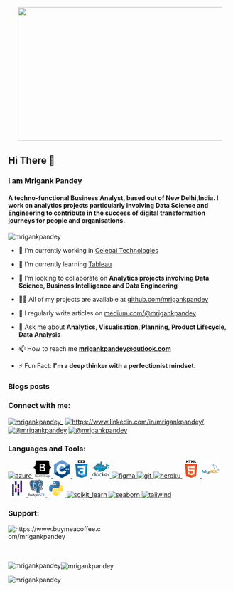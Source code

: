 <p align="center">
  <img width="460" height="300" src="https://blog.talent500.co/wp-content/uploads/2020/09/23148-compressed-1024x525.jpg">
</p>

<h2 align="left">Hi There 👋 </h2>
<h3 align="left"> I am Mrigank Pandey</h3>
<h4 align="left">A techno-functional Business Analyst, based out of New Delhi,India. I work on analytics projects particularly involving Data Science and Engineering to contribute in the success of digital transformation journeys for people and organisations.</h4>

<p align="left"> <img src="https://komarev.com/ghpvc/?username=mrigankpandey&label=Profile%20views&color=0e75b6&style=flat" alt="mrigankpandey" /> </p>

- 🔭 I’m currently working in [Celebal Technologies](https://celebaltech.com)

- 🌱 I’m currently learning [Tableau](https://www.tableau.com)

- 👯 I’m looking to collaborate on **Analytics projects involving Data Science, Business Intelligence and Data Engineering**

- 👨‍💻 All of my projects are available at [github.com/mrigankpandey](github.com/mrigankpandey)

- 📝 I regularly write articles on [medium.com/@mrigankpandey](medium.com/@mrigankpandey)

- 💬 Ask me about **Analytics, Visualisation, Planning, Product Lifecycle, Data Analysis**

- 📫 How to reach me **mrigankpandey@outlook.com**

- ⚡ Fun Fact: **I'm a deep thinker with a perfectionist mindset.**

### Blogs posts
<!-- BLOG-POST-LIST:START -->
<!-- BLOG-POST-LIST:END -->

<h3 align="left">Connect with me:</h3>
<p align="left">
<a href="https://twitter.com/mrigankpandey_" target="blank"><img align="center" src="https://raw.githubusercontent.com/rahuldkjain/github-profile-readme-generator/master/src/images/icons/Social/twitter.svg" alt="mrigankpandey_" height="30" width="40" /></a>
<a href="https://linkedin.com/in/https://www.linkedin.com/in/mrigankpandey/" target="blank"><img align="center" src="https://raw.githubusercontent.com/rahuldkjain/github-profile-readme-generator/master/src/images/icons/Social/linked-in-alt.svg" alt="https://www.linkedin.com/in/mrigankpandey/" height="30" width="40" /></a>
<a href="https://medium.com/@mrigankpandey" target="blank"><img align="center" src="https://raw.githubusercontent.com/rahuldkjain/github-profile-readme-generator/master/src/images/icons/Social/medium.svg" alt="@mrigankpandey" height="30" width="40" /></a>
<a href="https://www.hackerearth.com/@mrigankpandey" target="blank"><img align="center" src="https://raw.githubusercontent.com/rahuldkjain/github-profile-readme-generator/master/src/images/icons/Social/hackerearth.svg" alt="@mrigankpandey" height="30" width="40" /></a>
</p>

<h3 align="left">Languages and Tools:</h3>
<p align="left"> <a href="https://azure.microsoft.com/en-in/" target="_blank" rel="noreferrer"> <img src="https://www.vectorlogo.zone/logos/microsoft_azure/microsoft_azure-icon.svg" alt="azure" width="40" height="40"/> </a> <a href="https://getbootstrap.com" target="_blank" rel="noreferrer"> <img src="https://raw.githubusercontent.com/devicons/devicon/master/icons/bootstrap/bootstrap-plain-wordmark.svg" alt="bootstrap" width="40" height="40"/> </a> <a href="https://www.w3schools.com/cpp/" target="_blank" rel="noreferrer"> <img src="https://raw.githubusercontent.com/devicons/devicon/master/icons/cplusplus/cplusplus-original.svg" alt="cplusplus" width="40" height="40"/> </a> <a href="https://www.w3schools.com/css/" target="_blank" rel="noreferrer"> <img src="https://raw.githubusercontent.com/devicons/devicon/master/icons/css3/css3-original-wordmark.svg" alt="css3" width="40" height="40"/> </a> <a href="https://www.docker.com/" target="_blank" rel="noreferrer"> <img src="https://raw.githubusercontent.com/devicons/devicon/master/icons/docker/docker-original-wordmark.svg" alt="docker" width="40" height="40"/> </a> <a href="https://www.figma.com/" target="_blank" rel="noreferrer"> <img src="https://www.vectorlogo.zone/logos/figma/figma-icon.svg" alt="figma" width="40" height="40"/> </a> <a href="https://git-scm.com/" target="_blank" rel="noreferrer"> <img src="https://www.vectorlogo.zone/logos/git-scm/git-scm-icon.svg" alt="git" width="40" height="40"/> </a> <a href="https://heroku.com" target="_blank" rel="noreferrer"> <img src="https://www.vectorlogo.zone/logos/heroku/heroku-icon.svg" alt="heroku" width="40" height="40"/> </a> <a href="https://www.w3.org/html/" target="_blank" rel="noreferrer"> <img src="https://raw.githubusercontent.com/devicons/devicon/master/icons/html5/html5-original-wordmark.svg" alt="html5" width="40" height="40"/> </a> <a href="https://www.mysql.com/" target="_blank" rel="noreferrer"> <img src="https://raw.githubusercontent.com/devicons/devicon/master/icons/mysql/mysql-original-wordmark.svg" alt="mysql" width="40" height="40"/> </a> <a href="https://pandas.pydata.org/" target="_blank" rel="noreferrer"> <img src="https://raw.githubusercontent.com/devicons/devicon/2ae2a900d2f041da66e950e4d48052658d850630/icons/pandas/pandas-original.svg" alt="pandas" width="40" height="40"/> </a> <a href="https://www.postgresql.org" target="_blank" rel="noreferrer"> <img src="https://raw.githubusercontent.com/devicons/devicon/master/icons/postgresql/postgresql-original-wordmark.svg" alt="postgresql" width="40" height="40"/> </a> <a href="https://www.python.org" target="_blank" rel="noreferrer"> <img src="https://raw.githubusercontent.com/devicons/devicon/master/icons/python/python-original.svg" alt="python" width="40" height="40"/> </a> <a href="https://scikit-learn.org/" target="_blank" rel="noreferrer"> <img src="https://upload.wikimedia.org/wikipedia/commons/0/05/Scikit_learn_logo_small.svg" alt="scikit_learn" width="40" height="40"/> </a> <a href="https://seaborn.pydata.org/" target="_blank" rel="noreferrer"> <img src="https://seaborn.pydata.org/_images/logo-mark-lightbg.svg" alt="seaborn" width="40" height="40"/> </a> <a href="https://tailwindcss.com/" target="_blank" rel="noreferrer"> <img src="https://www.vectorlogo.zone/logos/tailwindcss/tailwindcss-icon.svg" alt="tailwind" width="40" height="40"/> </a> </p>

<h3 align="left">Support:</h3>
<p><a href="https://www.buymeacoffee.com/https://www.buymeacoffee.com/mrigankpandey"> <img align="left" src="https://cdn.buymeacoffee.com/buttons/v2/default-yellow.png" height="50" width="210" alt="https://www.buymeacoffee.com/mrigankpandey" /></a></p><br><br>
<br>
<br>

<p><img align="left" src="https://github-readme-stats.vercel.app/api/top-langs?username=mrigankpandey&show_icons=true&locale=en&layout=compact" alt="mrigankpandey" />
<img align="center" src="https://github-readme-streak-stats.herokuapp.com/?user=mrigankpandey&" alt="mrigankpandey" /></p>

<p>&nbsp;<img align="left" src="https://github-readme-stats.vercel.app/api?username=mrigankpandey&show_icons=true&locale=en" alt="mrigankpandey" /></p>
